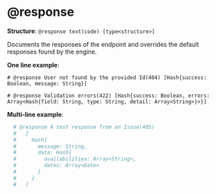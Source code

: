 # @response

**Structure**: `@response text(code) [type<structure>]`

Documents the responses of the endpoint and overrides the default responses found by the engine.

**One line example**:

`# @response User not found by the provided Id(404) [Hash{success: Boolean, message: String}]`

`# @response Validation errors(422) [Hash{success: Boolean, errors: Array<Hash{field: String, type: String, detail: Array<String>}>}]`

**Multi-line example**:

```ruby
  # @response A test response from an Issue(405)
  #   [
  #     Hash{
  #       message: String,
  #       data: Hash{
  #         availabilities: Array<String>,
  #         dates: Array<Date>
  #       }
  #     }
  #   ]
```
